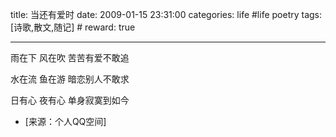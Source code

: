 title: 当还有爱时 
date: 2009-01-15 23:31:00
categories: life #life poetry
tags: [诗歌,散文,随记]  # <!--more-->
reward: true

---

雨在下 
风在吹 
苦苦有爱不敢追 

<!--more-->

水在流 
鱼在游 
暗恋别人不敢求 

日有心 
夜有心 
单身寂寞到如今


- [来源：个人QQ空间]
